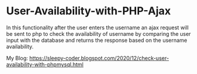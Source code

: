 # User-Availability-with-PHP-Ajax
In this functionality after the user enters the username an ajax request will be sent to php to check the availability of username by comparing the user 
input with the database and returns the response based on the username availability.

My Blog: https://sleepy-coder.blogspot.com/2020/12/check-user-availability-with-phpmysql.html
